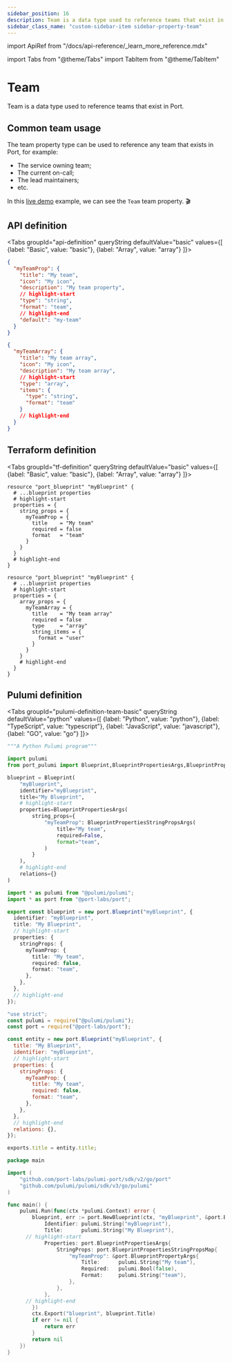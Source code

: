 ```yaml
---
sidebar_position: 16
description: Team is a data type used to reference teams that exist in Port
sidebar_class_name: "custom-sidebar-item sidebar-property-team"
---
```


import ApiRef from "/docs/api-reference/\_learn_more_reference.mdx"

import Tabs from "@theme/Tabs"
import TabItem from "@theme/TabItem"

# Team

Team is a data type used to reference teams that exist in Port.

## Common team usage

The team property type can be used to reference any team that exists in Port, for example:

- The service owning team;
- The current on-call;
- The lead maintainers;
- etc.

In this [live demo](https://demo.getport.io/service_catalog) example, we can see the `Team` team property. 🎬

## API definition

<Tabs groupId="api-definition" queryString defaultValue="basic" values={[
{label: "Basic", value: "basic"},
{label: "Array", value: "array"}
]}>

<TabItem value="basic">

```json showLineNumbers
{
  "myTeamProp": {
    "title": "My team",
    "icon": "My icon",
    "description": "My team property",
    // highlight-start
    "type": "string",
    "format": "team",
    // highlight-end
    "default": "my-team"
  }
}
```

</TabItem>
<TabItem value="array">

```json showLineNumbers
{
  "myTeamArray": {
    "title": "My team array",
    "icon": "My icon",
    "description": "My team array",
    // highlight-start
    "type": "array",
    "items": {
      "type": "string",
      "format": "team"
    }
    // highlight-end
  }
}
```

</TabItem>
</Tabs>

<ApiRef />

## Terraform definition

<Tabs groupId="tf-definition" queryString defaultValue="basic" values={[
{label: "Basic", value: "basic"},
{label: "Array", value: "array"}
]}>

<TabItem value="basic">

```hcl showLineNumbers
resource "port_blueprint" "myBlueprint" {
  # ...blueprint properties
  # highlight-start
  properties = {
    string_props = {
      myTeamProp = {
        title    = "My team"
        required = false
        format   = "team"
      }
    }
  }
  # highlight-end
}
```

</TabItem>

<TabItem value="array">

```hcl showLineNumbers
resource "port_blueprint" "myBlueprint" {
  # ...blueprint properties
  # highlight-start
  properties = {
    array_props = {
      myTeamArray = {
        title    = "My team array"
        required = false
        type     = "array"
        string_items = {
          format = "user"
        }
      }
    }
    # highlight-end
  }
}
```

</TabItem>

</Tabs>

## Pulumi definition

<Tabs groupId="pulumi-definition-team-basic" queryString defaultValue="python" values={[
{label: "Python", value: "python"},
{label: "TypeScript", value: "typescript"},
{label: "JavaScript", value: "javascript"},
{label: "GO", value: "go"}
]}>

<TabItem value="python">

```python showLineNumbers
"""A Python Pulumi program"""

import pulumi
from port_pulumi import Blueprint,BlueprintPropertiesArgs,BlueprintPropertiesStringPropsArgs

blueprint = Blueprint(
    "myBlueprint",
    identifier="myBlueprint",
    title="My Blueprint",
    # highlight-start
    properties=BlueprintPropertiesArgs(
        string_props={
            "myTeamProp": BlueprintPropertiesStringPropsArgs(
                title="My team",
                required=False,
                format="team",
            )
        }
    ),
    # highlight-end
    relations={}
)
```

</TabItem>

<TabItem value="typescript">

```typescript showLineNumbers
import * as pulumi from "@pulumi/pulumi";
import * as port from "@port-labs/port";

export const blueprint = new port.Blueprint("myBlueprint", {
  identifier: "myBlueprint",
  title: "My Blueprint",
  // highlight-start
  properties: {
    stringProps: {
      myTeamProp: {
        title: "My team",
        required: false,
        format: "team",
      },
    },
  },
  // highlight-end
});
```

</TabItem>

<TabItem value="javascript">

```javascript showLineNumbers
"use strict";
const pulumi = require("@pulumi/pulumi");
const port = require("@port-labs/port");

const entity = new port.Blueprint("myBlueprint", {
  title: "My Blueprint",
  identifier: "myBlueprint",
  // highlight-start
  properties: {
    stringProps: {
      myTeamProp: {
        title: "My team",
        required: false,
        format: "team",
      },
    },
  },
  // highlight-end
  relations: {},
});

exports.title = entity.title;
```

</TabItem>
<TabItem value="go">

```go showLineNumbers
package main

import (
	"github.com/port-labs/pulumi-port/sdk/v2/go/port"
	"github.com/pulumi/pulumi/sdk/v3/go/pulumi"
)

func main() {
	pulumi.Run(func(ctx *pulumi.Context) error {
		blueprint, err := port.NewBlueprint(ctx, "myBlueprint", &port.BlueprintArgs{
			Identifier: pulumi.String("myBlueprint"),
			Title:      pulumi.String("My Blueprint"),
      // highlight-start
			Properties: port.BlueprintPropertiesArgs{
				StringProps: port.BlueprintPropertiesStringPropsMap{
					"myTeamProp": &port.BlueprintPropertyArgs{
                        Title:      pulumi.String("My team"),
                        Required:   pulumi.Bool(false),
                        Format:     pulumi.String("team"),
                    },
                },
			},
      // highlight-end
		})
		ctx.Export("blueprint", blueprint.Title)
		if err != nil {
			return err
		}
		return nil
	})
}
```

</TabItem>

</Tabs>
